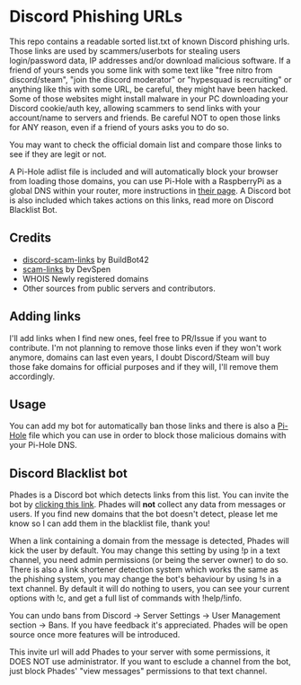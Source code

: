 # Discord Phishing URLs

This repo contains a readable sorted list.txt of known Discord phishing urls. Those links are used by scammers/userbots for stealing users login/password data, IP addresses and/or download malicious software. If a friend of yours sends you some link with some text like "free nitro from discord/steam", "join the discord moderator" or "hypesquad is recruiting" or anything like this with some URL, be careful, they might have been hacked. Some of those websites might install malware in your PC downloading your Discord cookie/auth key, allowing scammers to send links with your account/name to servers and friends. Be careful NOT to open those links for ANY reason, even if a friend of yours asks you to do so.

You may want to check the official domain list and compare those links to see if they are legit or not.

A Pi-Hole adlist file is included and will automatically block your browser from loading those domains, you can use Pi-Hole with a RaspberryPi as a global DNS within your router, more instructions in [their page](https://github.com/pi-hole/pi-hole). 
A Discord bot is also included which takes actions on this links, read more on Discord Blacklist Bot.

## Credits

 - [discord-scam-links](https://github.com/BuildBot42/discord-scam-links) by BuildBot42
 - [scam-links](https://github.com/DevSpen/scam-links) by DevSpen
 - WHOIS Newly registered domains
 - Other sources from public servers and contributors.
 
## Adding links
I'll add links when I find new ones, feel free to PR/Issue if you want to contribute. I'm not planning to remove those links even if they won't work anymore, domains can last even years, I doubt Discord/Steam will buy those fake domains for official purposes and if they will, I'll remove them accordingly.

## Usage
You can add my bot for automatically ban those links and there is also a [Pi-Hole](https://github.com/pi-hole/pi-hole) file which you can use in order to block those malicious domains with your Pi-Hole DNS.

## Discord Blacklist bot
Phades is a Discord bot which detects links from this list. You can invite the bot by [clicking this link](https://discord.com/api/oauth2/authorize?client_id=926211335946137771&permissions=1529210072134&scope=bot%20applications.commands). 
Phades will **not** collect any data from messages or users. If you find new domains that the bot doesn't detect, please let me know so I can add them in the blacklist file, thank you!

When a link containing a domain from the message is detected, Phades will kick the user by default. You may change this setting by using !p in a text channel, you need admin permissions (or being the server owner) to do so. 
There is also a link shortener detection system which works the same as the phishing system, you may change the bot's behaviour by using !s in a text channel. By default it will do nothing to users, you can see your current options with !c, and get a full list of commands with !help/!info.

You can undo bans from Discord -> Server Settings -> User Management section -> Bans. If you have feedback it's appreciated. Phades will be open source once more features will be introduced.

This invite url will add Phades to your server with some permissions, it DOES NOT use administrator. If you want to esclude a channel from the bot, just block Phades' "view messages" permissions to that text channel.